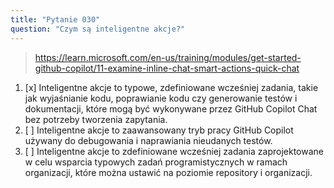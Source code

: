 ```yaml
---
title: "Pytanie 030"
question: "Czym są inteligentne akcje?"
---
```



> https://learn.microsoft.com/en-us/training/modules/get-started-github-copilot/11-examine-inline-chat-smart-actions-quick-chat
1. [x] Inteligentne akcje to typowe, zdefiniowane wcześniej zadania, takie jak wyjaśnianie kodu, poprawianie kodu czy generowanie testów i dokumentacji, które mogą być wykonywane przez GitHub Copilot Chat bez potrzeby tworzenia zapytania.
1. [ ] Inteligentne akcje to zaawansowany tryb pracy GitHub Copilot używany do debugowania i naprawiania nieudanych testów.
1. [ ] Inteligentne akcje to zdefiniowane wcześniej zadania zaprojektowane w celu wsparcia typowych zadań programistycznych w ramach organizacji, które można ustawić na poziomie repository i organizacji.
